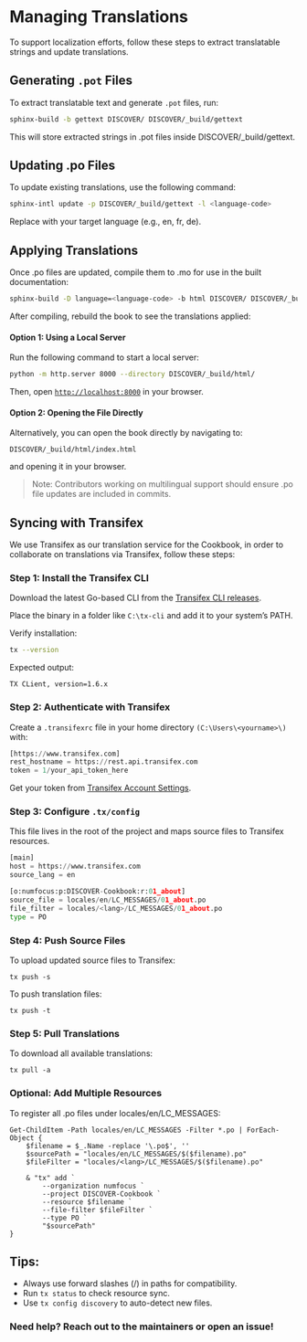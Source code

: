 # Managing Translations

To support localization efforts, follow these steps to extract translatable strings and update translations.

## Generating `.pot` Files  

To extract translatable text and generate `.pot` files, run:

```sh
sphinx-build -b gettext DISCOVER/ DISCOVER/_build/gettext
```
This will store extracted strings in .pot files inside DISCOVER/_build/gettext.

## Updating .po Files
To update existing translations, use the following command:

```sh
sphinx-intl update -p DISCOVER/_build/gettext -l <language-code>
```
Replace <language-code> with your target language (e.g., en, fr, de).

## Applying Translations
Once .po files are updated, compile them to .mo for use in the built documentation:

```sh
sphinx-build -D language=<language-code> -b html DISCOVER/ DISCOVER/_build/html

```
After compiling, rebuild the book to see the translations applied:

#### **Option 1: Using a Local Server**  

Run the following command to start a local server:  
```sh
python -m http.server 8000 --directory DISCOVER/_build/html/
```
Then, open [`http://localhost:8000`](http://localhost:8000) in your browser.  

#### **Option 2: Opening the File Directly**  

Alternatively, you can open the book directly by navigating to:  
```
DISCOVER/_build/html/index.html
```
and opening it in your browser.  


> Note: Contributors working on multilingual support should ensure .po file updates are included in commits.


## Syncing with Transifex

We use Transifex as our translation service for the Cookbook, in order to collaborate on translations via Transifex, follow these steps:

### Step 1: Install the Transifex CLI

Download the latest Go-based CLI from the [Transifex CLI releases](https://github.com/transifex/cli/releases).

Place the binary in a folder like ```C:\tx-cli``` and add it to your system’s PATH.

Verify installation:
```sh
tx --version
```
Expected output:
```
TX CLient, version=1.6.x
```

### Step 2: Authenticate with Transifex

Create a ```.transifexrc``` file in your home directory ```(C:\Users\<yourname>\)``` with:

```python
[https://www.transifex.com]
rest_hostname = https://rest.api.transifex.com
token = 1/your_api_token_here
```
Get your token from [Transifex Account Settings](https://app.transifex.com/user/settings/api/).


### Step 3: Configure ```.tx/config```
This file lives in the root of the project and maps source files to Transifex resources.

```python
[main]
host = https://www.transifex.com
source_lang = en

[o:numfocus:p:DISCOVER-Cookbook:r:01_about]
source_file = locales/en/LC_MESSAGES/01_about.po
file_filter = locales/<lang>/LC_MESSAGES/01_about.po
type = PO
```

### Step 4: Push Source Files
To upload updated source files to Transifex:
```
tx push -s
```

To push translation files:
```
tx push -t
```

### Step 5: Pull Translations
To download all available translations:
```
tx pull -a
```

### Optional: Add Multiple Resources

To register all .po files under locales/en/LC_MESSAGES:
```
Get-ChildItem -Path locales/en/LC_MESSAGES -Filter *.po | ForEach-Object {
    $filename = $_.Name -replace '\.po$', ''
    $sourcePath = "locales/en/LC_MESSAGES/$($filename).po"
    $fileFilter = "locales/<lang>/LC_MESSAGES/$($filename).po"

    & "tx" add `
        --organization numfocus `
        --project DISCOVER-Cookbook `
        --resource $filename `
        --file-filter $fileFilter `
        --type PO `
        "$sourcePath"
}
```

## Tips:

- Always use forward slashes (/) in paths for compatibility.
- Run ```tx status``` to check resource sync.
- Use ```tx config discovery``` to auto-detect new files.

### Need help? Reach out to the maintainers or open an issue!
